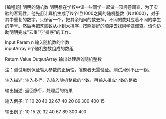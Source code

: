 [编程题] 明明的随机数
明明想在学校中请一些同学一起做一项问卷调查，为了实验的客观性，他先用计算机生成了N个1到1000之间的随机整数（N≤1000），对于其中重复的数字，只保留一个，把其余相同的数去掉，不同的数对应着不同的学生的学号。然后再把这些数从小到大排序，按照排好的顺序去找同学做调查。请你协助明明完成“去重”与“排序”的工作。
 
 
Input Param 
     n               输入随机数的个数     
 inputArray      n个随机整数组成的数组 
     
Return Value
     OutputArray    输出处理后的随机整数
 

注：测试用例保证输入参数的正确性，答题者无需验证。测试用例不止一组。

 
 

输入描述:
输入多行，先输入随机整数的个数，再输入相应个数的整数

输出描述:
返回多行，处理后的结果

输入例子:
11
10
20
40
32
67
40
20
89
300
400
15

输出例子:
10
15
20
32
40
67
89
300
400
